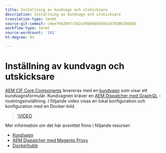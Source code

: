 ```yaml
---
title: Inställning av kundvagn och utskicksare
description: Inställning av kundvagn och utskicksare
translation-type: tm+mt
source-git-commit: cdeef662947c502a70b89b6565b347030b286b85
workflow-type: tm+mt
source-wordcount: '141'
ht-degree: 0%

---
```



# Inställning av kundvagn och utskicksare

[AEM CIF Core Components](https://github.com/adobe/aem-core-cif-components) levereras med en [kundvagn](https://github.com/adobe/aem-core-cif-components/tree/master/ui.apps/src/main/content/jcr_root/apps/core/cif/components/commerce/minicart/v1/minicart) som visar ett kundvagnsformulär. Kundvagnen kräver en [AEM Dispatcher med GraphQL](https://github.com/adobe/aem-core-cif-components/blob/master/dispatcher) -routningsinställning. I följande video visas en lokal konfiguration och konfiguration med en Docker-bild.

>[!VIDEO](https://video.tv.adobe.com/v/29656/?quality=12)

Mer information om det här avsnittet finns i följande resurser:

- [Kundvagn](https://github.com/adobe/aem-core-cif-components/tree/master/ui.apps/src/main/content/jcr_root/apps/core/cif/components/commerce/minicart/v1/minicart)
- [AEM Dispatcher med Magento Proxy](https://github.com/adobe/aem-core-cif-components/tree/master/dispatcher)
- [Dockerhubb](https://hub.docker.com/)
